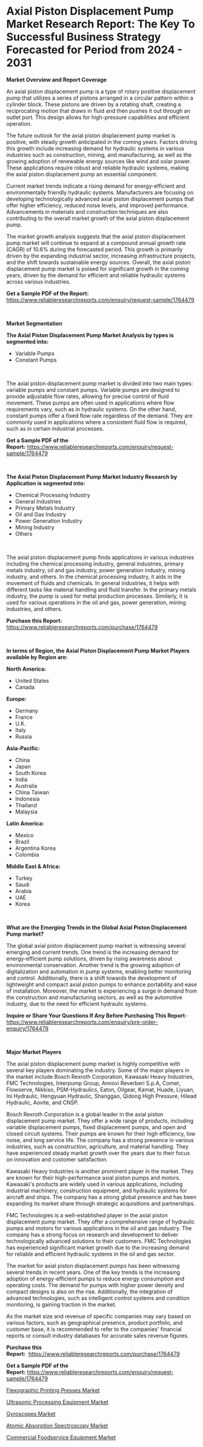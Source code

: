 <p><h1>Axial Piston Displacement Pump Market Research Report: The Key To Successful Business Strategy Forecasted for Period from 2024 - 2031</h1></p><p><strong>Market Overview and Report Coverage</strong></p>
<p><p>An axial piston displacement pump is a type of rotary positive displacement pump that utilizes a series of pistons arranged in a circular pattern within a cylinder block. These pistons are driven by a rotating shaft, creating a reciprocating motion that draws in fluid and then pushes it out through an outlet port. This design allows for high-pressure capabilities and efficient operation.</p><p>The future outlook for the axial piston displacement pump market is positive, with steady growth anticipated in the coming years. Factors driving this growth include increasing demand for hydraulic systems in various industries such as construction, mining, and manufacturing, as well as the growing adoption of renewable energy sources like wind and solar power. These applications require robust and reliable hydraulic systems, making the axial piston displacement pump an essential component.</p><p>Current market trends indicate a rising demand for energy-efficient and environmentally friendly hydraulic systems. Manufacturers are focusing on developing technologically advanced axial piston displacement pumps that offer higher efficiency, reduced noise levels, and improved performance. Advancements in materials and construction techniques are also contributing to the overall market growth of the axial piston displacement pump.</p><p>The market growth analysis suggests that the axial piston displacement pump market will continue to expand at a compound annual growth rate (CAGR) of 10.6% during the forecasted period. This growth is primarily driven by the expanding industrial sector, increasing infrastructure projects, and the shift towards sustainable energy sources. Overall, the axial piston displacement pump market is poised for significant growth in the coming years, driven by the demand for efficient and reliable hydraulic systems across various industries.</p></p>
<p><strong>Get a Sample PDF of the Report:</strong> <a href="https://www.reliableresearchreports.com/enquiry/request-sample/1764479">https://www.reliableresearchreports.com/enquiry/request-sample/1764479</a></p>
<p>&nbsp;</p>
<p><strong>Market Segmentation</strong></p>
<p><strong>The Axial Piston Displacement Pump Market Analysis by types is segmented into:</strong></p>
<p><ul><li>Variable Pumps</li><li>Constant Pumps</li></ul></p>
<p>&nbsp;</p>
<p><p>The axial piston displacement pump market is divided into two main types: variable pumps and constant pumps. Variable pumps are designed to provide adjustable flow rates, allowing for precise control of fluid movement. These pumps are often used in applications where flow requirements vary, such as in hydraulic systems. On the other hand, constant pumps offer a fixed flow rate regardless of the demand. They are commonly used in applications where a consistent fluid flow is required, such as in certain industrial processes.</p></p>
<p><strong>Get a Sample PDF of the Report:</strong>&nbsp;<a href="https://www.reliableresearchreports.com/enquiry/request-sample/1764479">https://www.reliableresearchreports.com/enquiry/request-sample/1764479</a></p>
<p>&nbsp;</p>
<p><strong>The Axial Piston Displacement Pump Market Industry Research by Application is segmented into:</strong></p>
<p><ul><li>Chemical Processing Industry</li><li>General Industries</li><li>Primary Metals Industry</li><li>Oil and Gas Industry</li><li>Power Generation Industry</li><li>Mining Industry</li><li>Others</li></ul></p>
<p>&nbsp;</p>
<p><p>The axial piston displacement pump finds applications in various industries including the chemical processing industry, general industries, primary metals industry, oil and gas industry, power generation industry, mining industry, and others. In the chemical processing industry, it aids in the movement of fluids and chemicals. In general industries, it helps with different tasks like material handling and fluid transfer. In the primary metals industry, the pump is used for metal production processes. Similarly, it is used for various operations in the oil and gas, power generation, mining industries, and others.</p></p>
<p><strong>Purchase this Report:</strong>&nbsp; <a href="https://www.reliableresearchreports.com/purchase/1764479">https://www.reliableresearchreports.com/purchase/1764479</a></p>
<p>&nbsp;</p>
<p><strong>In terms of Region, the Axial Piston Displacement Pump Market Players available by Region are:</strong></p>
<p>
    <p> <strong> North America: </strong>
        <ul>
            <li>United States</li>
            <li>Canada</li>
        </ul>
        </p> 
    <p> <strong> Europe: </strong>
        <ul>
            <li>Germany</li>
            <li>France</li>
            <li>U.K.</li>
            <li>Italy</li>
            <li>Russia</li>
        </ul>
        </p> 
    <p> <strong> Asia-Pacific: </strong>
        <ul>
            <li>China</li>
            <li>Japan</li>
            <li>South Korea</li>
            <li>India</li>
            <li>Australia</li>
            <li>China Taiwan</li>
            <li>Indonesia</li>
            <li>Thailand</li>
            <li>Malaysia</li>
        </ul>
        </p> 
    <p> <strong> Latin America: </strong>
        <ul>
            <li>Mexico</li>
            <li>Brazil</li>
            <li>Argentina Korea</li>
            <li>Colombia</li>
        </ul>
        </p> 
    <p> <strong> Middle East & Africa: </strong>
        <ul>
            <li>Turkey</li>
            <li>Saudi</li>
            <li>Arabia</li>
            <li>UAE</li>
            <li>Korea</li>
        </ul>
    </p>
    </p>
<p>&nbsp;</p>
<p><strong>What are the Emerging Trends in the Global Axial Piston Displacement Pump market?</strong></p>
<p><p>The global axial piston displacement pump market is witnessing several emerging and current trends. One trend is the increasing demand for energy-efficient pump solutions, driven by rising awareness about environmental conservation. Another trend is the growing adoption of digitalization and automation in pump systems, enabling better monitoring and control. Additionally, there is a shift towards the development of lightweight and compact axial piston pumps to enhance portability and ease of installation. Moreover, the market is experiencing a surge in demand from the construction and manufacturing sectors, as well as the automotive industry, due to the need for efficient hydraulic systems.</p></p>
<p><strong>Inquire or Share Your Questions If Any Before Purchasing This Report</strong>- <a href="https://www.reliableresearchreports.com/enquiry/pre-order-enquiry/1764479">https://www.reliableresearchreports.com/enquiry/pre-order-enquiry/1764479</a></p>
<p>&nbsp;</p>
<p><strong>Major Market Players</strong></p>
<p><p>The axial piston displacement pump market is highly competitive with several key players dominating the industry. Some of the major players in the market include Bosch Rexroth Corporation, Kawasaki Heavy Industries, FMC Technologies, Interpump Group, Annovi Reverberi S.p.A, Comet, Flowserve, Nikkiso, PSM-Hydraulics, Eaton, Oilgear, Kamat, Huade, Liyuan, Ini Hydraulic, Hengyuan Hydraulic, Shanggao, Qidong High Pressure, Hilead Hydraulic, Aovite, and CNSP.</p><p>Bosch Rexroth Corporation is a global leader in the axial piston displacement pump market. They offer a wide range of products, including variable displacement pumps, fixed displacement pumps, and open and closed circuit systems. Their pumps are known for their high efficiency, low noise, and long service life. The company has a strong presence in various industries, such as construction, agriculture, and material handling. They have experienced steady market growth over the years due to their focus on innovation and customer satisfaction.</p><p>Kawasaki Heavy Industries is another prominent player in the market. They are known for their high-performance axial piston pumps and motors. Kawasaki's products are widely used in various applications, including industrial machinery, construction equipment, and hydraulic systems for aircraft and ships. The company has a strong global presence and has been expanding its market share through strategic acquisitions and partnerships.</p><p>FMC Technologies is a well-established player in the axial piston displacement pump market. They offer a comprehensive range of hydraulic pumps and motors for various applications in the oil and gas industry. The company has a strong focus on research and development to deliver technologically advanced solutions to their customers. FMC Technologies has experienced significant market growth due to the increasing demand for reliable and efficient hydraulic systems in the oil and gas sector.</p><p>The market for axial piston displacement pumps has been witnessing several trends in recent years. One of the key trends is the increasing adoption of energy-efficient pumps to reduce energy consumption and operating costs. The demand for pumps with higher power density and compact designs is also on the rise. Additionally, the integration of advanced technologies, such as intelligent control systems and condition monitoring, is gaining traction in the market.</p><p>As the market size and revenue of specific companies may vary based on various factors, such as geographical presence, product portfolio, and customer base, it is recommended to refer to the companies' financial reports or consult industry databases for accurate sales revenue figures.</p></p>
<p><strong>Purchase this Report:</strong>&nbsp;&nbsp;<a href="https://www.reliableresearchreports.com/purchase/1764479">https://www.reliableresearchreports.com/purchase/1764479</a></p>
<p></p>
<p><strong>Get a Sample PDF of the Report:</strong>&nbsp;<a href="https://www.reliableresearchreports.com/enquiry/request-sample/1764479">https://www.reliableresearchreports.com/enquiry/request-sample/1764479</a></p>
<p><p><a href="https://github.com/WillieWoodard/Market-Research-Report-List-2/blob/main/flexographic-printing-presses-market.md">Flexographic Printing Presses Market</a></p><p><a href="https://github.com/RickHolmes3/Market-Research-Report-List-2/blob/main/ultrasonic-processing-equipment-market.md">Ultrasonic Processing Equipment Market</a></p><p><a href="https://github.com/BryceTownsendr/Market-Research-Report-List-2/blob/main/gyroscopes-market.md">Gyroscopes Market</a></p><p><a href="https://github.com/CliffMedina6/Market-Research-Report-List-2/blob/main/atomic-absorption-spectroscopy-market.md">Atomic Absorption Spectroscopy Market</a></p><p><a href="https://github.com/PeterParrish5/Market-Research-Report-List-2/blob/main/commercial-foodservice-equipment-market.md">Commercial Foodservice Equipment Market</a></p></p>